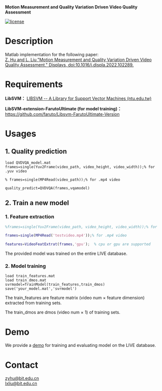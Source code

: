 **Motion Measurement and Quality Variation Driven Video Quality Assessment**

[![license](https://img.shields.io/github/license/Aca4peop/QVDVQA)](https://github.com/Aca4peop/QVDVQA/blob/main/LICENSE)
# Description
Matlab implementation for the following paper:  
 [Z. Hu and L. Liu,"Motion Measurement and Quality Variation Driven Video Quality Assessment," Displays, doi:10.1016/j.displa.2022.102289.](https://doi.org/10.1016/j.displa.2022.102289)

# Requirements

**LibSVM：** [LIBSVM -- A Library for Support Vector Machines (ntu.edu.tw)](https://www.csie.ntu.edu.tw/~cjlin/libsvm/)   

**LibSVM-extension-FarutoUltimate (for model training)：** https://github.com/faruto/Libsvm-FarutoUltimate-Version

# Usages

## 1. Quality prediction

```
load QVDVQA_model.mat
frames=single(Yuv2Frame(video_path, video_height, video_width));% for .yuv video

% frames=single(MP4Read(video_path));% for .mp4 video

quality_predict=QVDVQA(frames,vqamodel)
```

## 2. Train a new model

### 1. Feature extraction

```matlab
%frames=single(Yuv2Frame(video_path, video_height, video_width));% for .yuv video

frames=single(MP4Read('testvideo.mp4'));% for .mp4 video

features=VideoFeatExtrat(frames,'gpu');  % cpu or gpu are supported


```
The provided model was trained on the entire LIVE database.

### 2. Model training

```
load train_features.mat
load train_dmos.mat
svrmodel=TrainModel(train_features,train_dmos)
save('your_model.mat','svrmodel')
```

The train_features are feature matrix (video num × feature dimension) extracted from training sets.

The train_dmos are dmos (video num × 1) of training sets.



# Demo

We provide a [demo](https://github.com/Aca4peop/QVDVQA/tree/main/demo) for training and evaluating model on the LIVE database.
# Contact
zyhu@bit.edu.cn  
lxliu@bit.edu.cn
